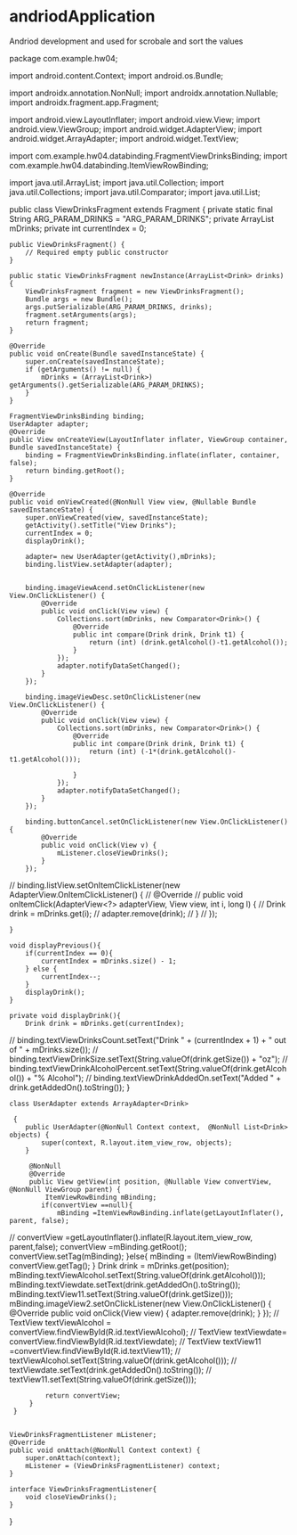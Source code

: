 # andriodApplication 

Andriod development and used for scrobale and sort the values


package com.example.hw04;

import android.content.Context;
import android.os.Bundle;

import androidx.annotation.NonNull;
import androidx.annotation.Nullable;
import androidx.fragment.app.Fragment;

import android.view.LayoutInflater;
import android.view.View;
import android.view.ViewGroup;
import android.widget.AdapterView;
import android.widget.ArrayAdapter;
import android.widget.TextView;

import com.example.hw04.databinding.FragmentViewDrinksBinding;
import com.example.hw04.databinding.ItemViewRowBinding;

import java.util.ArrayList;
import java.util.Collection;
import java.util.Collections;
import java.util.Comparator;
import java.util.List;

public class ViewDrinksFragment extends Fragment {
    private static final String ARG_PARAM_DRINKS = "ARG_PARAM_DRINKS";
    private ArrayList<Drink> mDrinks;
    private int currentIndex = 0;

    public ViewDrinksFragment() {
        // Required empty public constructor
    }

    public static ViewDrinksFragment newInstance(ArrayList<Drink> drinks) {
        ViewDrinksFragment fragment = new ViewDrinksFragment();
        Bundle args = new Bundle();
        args.putSerializable(ARG_PARAM_DRINKS, drinks);
        fragment.setArguments(args);
        return fragment;
    }

    @Override
    public void onCreate(Bundle savedInstanceState) {
        super.onCreate(savedInstanceState);
        if (getArguments() != null) {
            mDrinks = (ArrayList<Drink>) getArguments().getSerializable(ARG_PARAM_DRINKS);
        }
    }

    FragmentViewDrinksBinding binding;
    UserAdapter adapter;
    @Override
    public View onCreateView(LayoutInflater inflater, ViewGroup container, Bundle savedInstanceState) {
        binding = FragmentViewDrinksBinding.inflate(inflater, container, false);
        return binding.getRoot();
    }

    @Override
    public void onViewCreated(@NonNull View view, @Nullable Bundle savedInstanceState) {
        super.onViewCreated(view, savedInstanceState);
        getActivity().setTitle("View Drinks");
        currentIndex = 0;
        displayDrink();

        adapter= new UserAdapter(getActivity(),mDrinks);
        binding.listView.setAdapter(adapter);


        binding.imageViewAcend.setOnClickListener(new View.OnClickListener() {
            @Override
            public void onClick(View view) {
                Collections.sort(mDrinks, new Comparator<Drink>() {
                    @Override
                    public int compare(Drink drink, Drink t1) {
                        return (int) (drink.getAlcohol()-t1.getAlcohol());
                    }
                });
                adapter.notifyDataSetChanged();
            }
        });

        binding.imageViewDesc.setOnClickListener(new View.OnClickListener() {
            @Override
            public void onClick(View view) {
                Collections.sort(mDrinks, new Comparator<Drink>() {
                    @Override
                    public int compare(Drink drink, Drink t1) {
                        return (int) (-1*(drink.getAlcohol()-t1.getAlcohol()));

                    }
                });
                adapter.notifyDataSetChanged();
            }
        });

        binding.buttonCancel.setOnClickListener(new View.OnClickListener() {
            @Override
            public void onClick(View v) {
                mListener.closeViewDrinks();
            }
        });
//        binding.listView.setOnItemClickListener(new AdapterView.OnItemClickListener() {
//            @Override
//            public void onItemClick(AdapterView<?> adapterView, View view, int i, long l) {
//                Drink drink = mDrinks.get(i);
//                adapter.remove(drink);
//            }
//        });

    }

    void displayPrevious(){
        if(currentIndex == 0){
            currentIndex = mDrinks.size() - 1;
        } else {
            currentIndex--;
        }
        displayDrink();
    }

    private void displayDrink(){
        Drink drink = mDrinks.get(currentIndex);
//        binding.textViewDrinksCount.setText("Drink " + (currentIndex + 1) + " out of " + mDrinks.size());
//        binding.textViewDrinkSize.setText(String.valueOf(drink.getSize()) + "oz");
//        binding.textViewDrinkAlcoholPercent.setText(String.valueOf(drink.getAlcohol()) + "% Alcohol");
//        binding.textViewDrinkAddedOn.setText("Added " + drink.getAddedOn().toString());
    }

    class UserAdapter extends ArrayAdapter<Drink>

     {
        public UserAdapter(@NonNull Context context,  @NonNull List<Drink> objects) {
            super(context, R.layout.item_view_row, objects);
        }

         @NonNull
         @Override
         public View getView(int position, @Nullable View convertView, @NonNull ViewGroup parent) {
             ItemViewRowBinding mBinding;
            if(convertView ==null){
                mBinding =ItemViewRowBinding.inflate(getLayoutInflater(), parent, false);
//                convertView =getLayoutInflater().inflate(R.layout.item_view_row, parent,false);
                convertView =mBinding.getRoot();
                convertView.setTag(mBinding);
            }else{
                mBinding = (ItemViewRowBinding) convertView.getTag();
            }
              Drink drink = mDrinks.get(position);
             mBinding.textViewAlcohol.setText(String.valueOf(drink.getAlcohol()));
             mBinding.textViewdate.setText(drink.getAddedOn().toString());
             mBinding.textView11.setText(String.valueOf(drink.getSize()));
             mBinding.imageView2.setOnClickListener(new View.OnClickListener() {
                 @Override
                 public void onClick(View view) {
                    adapter.remove(drink);
                 }
             });
//             TextView textViewAlcohol = convertView.findViewById(R.id.textViewAlcohol);
//              TextView textViewdate= convertView.findViewById(R.id.textViewdate);
//              TextView textView11 =convertView.findViewById(R.id.textView11);
//              textViewAlcohol.setText(String.valueOf(drink.getAlcohol()));
//              textViewdate.setText(drink.getAddedOn().toString());
//              textView11.setText(String.valueOf(drink.getSize()));

             return convertView;
         }
     }


    ViewDrinksFragmentListener mListener;
    @Override
    public void onAttach(@NonNull Context context) {
        super.onAttach(context);
        mListener = (ViewDrinksFragmentListener) context;
    }

    interface ViewDrinksFragmentListener{
        void closeViewDrinks();
    }

}
